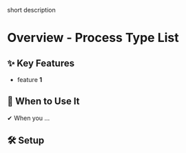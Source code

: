 short description

# Overview - Process Type List

## ✨ Key Features

- feature **1**

## 📌 When to Use It

✔ When you ...

## 🛠️ Setup
